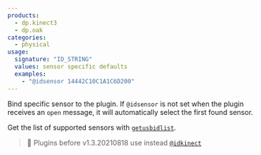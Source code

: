```yaml
---
products:
  - dp.kinect3
  - dp.oak
categories:
  - physical
usage:
  signature: "ID_STRING"
  values: sensor specific defaults
  examples:
    - "@idsensor 14442C10C1A1C6D200"
---
```


Bind specific sensor to the plugin. If `@idsensor` is not set
when the plugin receives an `open` message, it will automatically select
the first found sensor.

Get the list of supported sensors with [`getusbidlist`](../methods/getusbidlist.md).

> :memo: Plugins before v1.3.20210818 use instead [`@idkinect`](idkinect.md)
